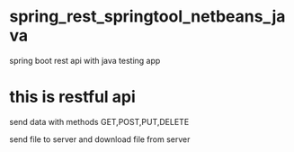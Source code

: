 # spring_rest_springtool_netbeans_java
spring boot rest api with java testing app 

# this is restful api
send data with methods
GET,POST,PUT,DELETE

send file to server and download file from server


